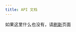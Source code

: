 ```yaml
---
title: API 文档
---
```

<link rel="stylesheet" href="https://unpkg.com/swagger-ui-dist/swagger-ui.css" />
<script src="https://unpkg.com/swagger-ui-dist/swagger-ui-bundle.js" crossorigin></script>
<script>
  function loadSwagger11UI() {
    const definitionURL = "https://wherewhere.github.io/api/openapi.json";
    window.ui = SwaggerUIBundle({
      url: definitionURL,
      "dom_id": "#swagger-ui",
      deepLinking: true,
      queryConfigEnabled: true
    });
    var elements = document.getElementsByClassName("main-inner");
    Array.prototype.forEach.call(elements, element => element.style.background = "white");
    elements = document.getElementsByClassName("post-title");
    Array.prototype.forEach.call(elements, element => element.style.color = "#555");
  }
</script>
<div id="swagger-ui">如果这里什么也没有，请<a href="javascript:loadSwagger11UI();">刷新</a>页面</div>
<script>loadSwagger11UI();</script>
<style>
  td {
    background: white;
  }
  pre.version {
    background: unset;
  }
</style>
